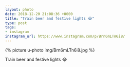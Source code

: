 ```yaml
---
layout: photo
date: 2018-12-20 21:08:36 +0000
title: "Train beer and festive lights 😂"
type: post
tags:
- instagram
instagram_url: https://www.instagram.com/p/Brn6mLTn6i8/
---
```


{% picture u-photo img/Brn6mLTn6i8.jpg %}

Train beer and festive lights 😂
